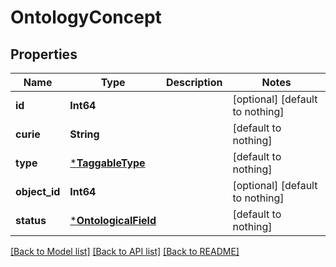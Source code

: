 # OntologyConcept


## Properties
Name | Type | Description | Notes
------------ | ------------- | ------------- | -------------
**id** | **Int64** |  | [optional] [default to nothing]
**curie** | **String** |  | [default to nothing]
**type** | [***TaggableType**](TaggableType.md) |  | [default to nothing]
**object_id** | **Int64** |  | [optional] [default to nothing]
**status** | [***OntologicalField**](OntologicalField.md) |  | [default to nothing]


[[Back to Model list]](../README.md#models) [[Back to API list]](../README.md#api-endpoints) [[Back to README]](../README.md)


